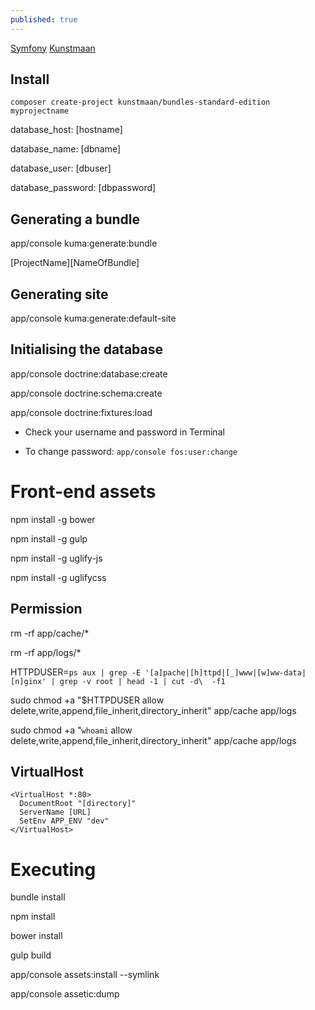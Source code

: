 ```yaml
---
published: true
---
```



[Symfony](http://symfony.com/doc/current/book/installation.html#checking-symfony-application-configuration-and-setup)
[Kunstmaan](https://bundles.kunstmaan.be/documentation/installation)

## Install
`composer create-project kunstmaan/bundles-standard-edition myprojectname`

database_host: [hostname]

database_name: [dbname]

database_user: [dbuser]

database_password: [dbpassword]

## Generating a bundle
app/console kuma:generate:bundle

[ProjectName]\[NameOfBundle]

## Generating site
app/console kuma:generate:default-site

## Initialising the database
app/console doctrine:database:create

app/console doctrine:schema:create

app/console doctrine:fixtures:load

* Check your username and password in Terminal

* To change password: `app/console fos:user:change`

# Front-end assets
npm install -g bower

npm install -g gulp

npm install -g uglify-js

npm install -g uglifycss

## Permission
rm -rf app/cache/*

rm -rf app/logs/*

HTTPDUSER=`ps aux | grep -E '[a]pache|[h]ttpd|[_]www|[w]ww-data|[n]ginx' | grep -v root | head -1 | cut -d\  -f1`

sudo chmod +a "$HTTPDUSER allow delete,write,append,file_inherit,directory_inherit" app/cache app/logs

sudo chmod +a "`whoami` allow delete,write,append,file_inherit,directory_inherit" app/cache app/logs

## VirtualHost
	<VirtualHost *:80>
      DocumentRoot "[directory]"
      ServerName [URL]
      SetEnv APP_ENV "dev"
	</VirtualHost>

# Executing 
bundle install

npm install

bower install

gulp build

app/console assets:install --symlink

app/console assetic:dump
